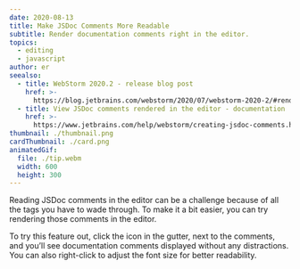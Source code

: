 ```yaml
---
date: 2020-08-13
title: Make JSDoc Comments More Readable
subtitle: Render documentation comments right in the editor.
topics:
  - editing
  - javascript
author: er
seealso:
  - title: WebStorm 2020.2 - release blog post
    href: >-
      https://blog.jetbrains.com/webstorm/2020/07/webstorm-2020-2/#render_jsdoc_comments_right_in_the_editor
  - title: View JSDoc comments rendered in the editor - documentation
    href: >-
      https://www.jetbrains.com/help/webstorm/creating-jsdoc-comments.html#ws_js_preview_jsdoc_comments_rendered_in_the_editor
thumbnail: ./thumbnail.png
cardThumbnail: ./card.png
animatedGif:
  file: ./tip.webm
  width: 600
  height: 300
---
```


Reading JSDoc comments in the editor can be a challenge because of all the tags you have to wade through. To make it a bit easier, you can try rendering those comments in the editor.

To try this feature out, click the icon in the gutter, next to the comments, and you’ll see documentation comments displayed without any distractions. You can also right-click to adjust the font size for better readability.
